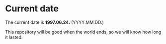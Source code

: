 # Current date

The current date is **1997.06.24.** (YYYY.MM.DD.)

This repository will be good when the world ends, so we will know how long it lasted.